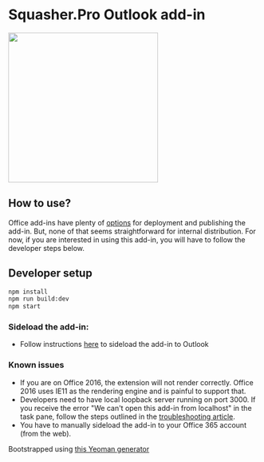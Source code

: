 # Squasher.Pro Outlook add-in

<img src="assets/logo.png" width="300px" height="300px"/>

## How to use?

Office add-ins have plenty of [options](https://docs.microsoft.com/en-us/office/dev/add-ins/publish/publish) for deployment and publishing the add-in. But, none of that seems straightforward for internal distribution. For now, if you are interested in using this add-in, you will have to follow the developer steps below.

## Developer setup

```bash
npm install
npm run build:dev
npm start
```

### Sideload the add-in:

- Follow instructions [here](https://docs.microsoft.com/en-us/office/dev/add-ins/outlook/sideload-outlook-add-ins-for-testing) to sideload the add-in to Outlook

### Known issues

- If you are on Office 2016, the extension will not render correctly. Office 2016 uses IE11 as the rendering engine and is painful to support that.
- Developers need to have local loopback server running on port 3000. If you receive the error "We can't open this add-in from localhost" in the task pane, follow the steps outlined in the [troubleshooting article](https://docs.microsoft.com/en-us/office/troubleshoot/office-suite-issues/cannot-open-add-in-from-localhost).
- You have to manually sideload the add-in to your Office 365 account (from the web).

Bootstrapped using [this Yeoman generator](https://docs.microsoft.com/en-us/office/dev/add-ins/quickstarts/outlook-quickstart?tabs=yeomangenerator)
